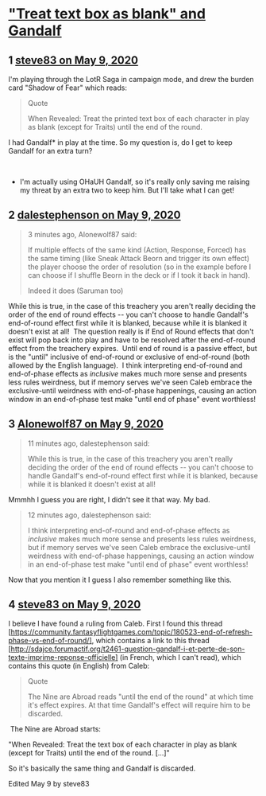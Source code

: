 # [&quot;Treat text box as blank&quot; and Gandalf](https://community.fantasyflightgames.com/topic/308277-treat-text-box-as-blank-and-gandalf/)

## 1 [steve83 on May 9, 2020](https://community.fantasyflightgames.com/topic/308277-treat-text-box-as-blank-and-gandalf/?do=findComment&comment=3936867)

I'm playing through the LotR Saga in campaign mode, and drew the burden card "Shadow of Fear" which reads:

> Quote
> 
> When Revealed: Treat the printed text box of each character in play as blank (except for Traits) until the end of the round.

I had Gandalf* in play at the time. So my question is, do I get to keep Gandalf for an extra turn?

 

* I'm actually using OHaUH Gandalf, so it's really only saving me raising my threat by an extra two to keep him. But I'll take what I can get!

## 2 [dalestephenson on May 9, 2020](https://community.fantasyflightgames.com/topic/308277-treat-text-box-as-blank-and-gandalf/?do=findComment&comment=3936906)

> 3 minutes ago, Alonewolf87 said:
> 
> If multiple effects of the same kind (Action, Response, Forced) has the same timing (like Sneak Attack Beorn and trigger its own effect) the player choose the order of resolution (so in the example before I can choose if I shuffle Beorn in the deck or if I took it back in hand).
> 
> Indeed it does (Saruman too)

While this is true, in the case of this treachery you aren't really deciding the order of the end of round effects -- you can't choose to handle Gandalf's end-of-round effect first while it is blanked, because while it is blanked it doesn't exist at all!  The question really is if End of Round effects that don't exist will pop back into play and have to be resolved after the end-of-round effect from the treachery expires.  Until end of round is a passive effect, but is the "until" inclusive of end-of-round or exclusive of end-of-round (both allowed by the English language).  I think interpreting end-of-round and end-of-phase effects as *inclusive* makes much more sense and presents less rules weirdness, but if memory serves we've seen Caleb embrace the exclusive-until weirdness with end-of-phase happenings, causing an action window in an end-of-phase test make "until end of phase" event worthless!

## 3 [Alonewolf87 on May 9, 2020](https://community.fantasyflightgames.com/topic/308277-treat-text-box-as-blank-and-gandalf/?do=findComment&comment=3936911)

> 11 minutes ago, dalestephenson said:
> 
> While this is true, in the case of this treachery you aren't really deciding the order of the end of round effects -- you can't choose to handle Gandalf's end-of-round effect first while it is blanked, because while it is blanked it doesn't exist at all! 

Mmmhh I guess you are right, I didn't see it that way. My bad.

> 12 minutes ago, dalestephenson said:
> 
> I think interpreting end-of-round and end-of-phase effects as *inclusive* makes much more sense and presents less rules weirdness, but if memory serves we've seen Caleb embrace the exclusive-until weirdness with end-of-phase happenings, causing an action window in an end-of-phase test make "until end of phase" event worthless!

Now that you mention it I guess I also remember something like this.

## 4 [steve83 on May 9, 2020](https://community.fantasyflightgames.com/topic/308277-treat-text-box-as-blank-and-gandalf/?do=findComment&comment=3936919)

I believe I have found a ruling from Caleb. First I found this thread [https://community.fantasyflightgames.com/topic/180523-end-of-refresh-phase-vs-end-of-round/], which contains a link to this thread [http://sdajce.forumactif.org/t2461-question-gandalf-i-et-perte-de-son-texte-imprime-reponse-officielle] (in French, which I can't read), which contains this quote (in English) from Caleb:

> Quote
> 
> The Nine are Abroad reads "until the end of the round" at which time it's effect expires. At that time Gandalf's effect will require him to be discarded.

 The Nine are Abroad starts:

"When Revealed: Treat the text box of each character in play as blank (except for Traits) until the end of the round. [...]"

So it's basically the same thing and Gandalf is discarded.

Edited May 9 by steve83

